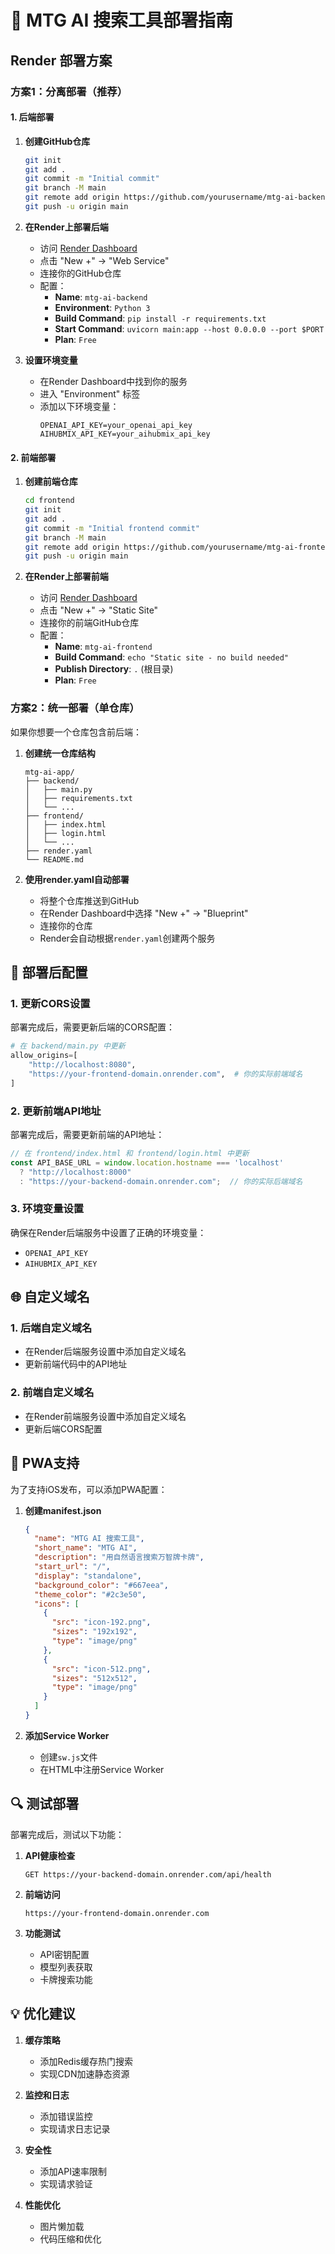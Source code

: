 # 🚀 MTG AI 搜索工具部署指南

## Render 部署方案

### 方案1：分离部署（推荐）

#### 1. 后端部署

1. **创建GitHub仓库**
   ```bash
   git init
   git add .
   git commit -m "Initial commit"
   git branch -M main
   git remote add origin https://github.com/yourusername/mtg-ai-backend.git
   git push -u origin main
   ```

2. **在Render上部署后端**
   - 访问 [Render Dashboard](https://dashboard.render.com/)
   - 点击 "New +" → "Web Service"
   - 连接你的GitHub仓库
   - 配置：
     - **Name**: `mtg-ai-backend`
     - **Environment**: `Python 3`
     - **Build Command**: `pip install -r requirements.txt`
     - **Start Command**: `uvicorn main:app --host 0.0.0.0 --port $PORT`
     - **Plan**: `Free`

3. **设置环境变量**
   - 在Render Dashboard中找到你的服务
   - 进入 "Environment" 标签
   - 添加以下环境变量：
     ```
     OPENAI_API_KEY=your_openai_api_key
     AIHUBMIX_API_KEY=your_aihubmix_api_key
     ```

#### 2. 前端部署

1. **创建前端仓库**
   ```bash
   cd frontend
   git init
   git add .
   git commit -m "Initial frontend commit"
   git branch -M main
   git remote add origin https://github.com/yourusername/mtg-ai-frontend.git
   git push -u origin main
   ```

2. **在Render上部署前端**
   - 访问 [Render Dashboard](https://dashboard.render.com/)
   - 点击 "New +" → "Static Site"
   - 连接你的前端GitHub仓库
   - 配置：
     - **Name**: `mtg-ai-frontend`
     - **Build Command**: `echo "Static site - no build needed"`
     - **Publish Directory**: `.` (根目录)
     - **Plan**: `Free`

### 方案2：统一部署（单仓库）

如果你想要一个仓库包含前后端：

1. **创建统一仓库结构**
   ```
   mtg-ai-app/
   ├── backend/
   │   ├── main.py
   │   ├── requirements.txt
   │   └── ...
   ├── frontend/
   │   ├── index.html
   │   ├── login.html
   │   └── ...
   ├── render.yaml
   └── README.md
   ```

2. **使用render.yaml自动部署**
   - 将整个仓库推送到GitHub
   - 在Render Dashboard中选择 "New +" → "Blueprint"
   - 连接你的仓库
   - Render会自动根据`render.yaml`创建两个服务

## 🔧 部署后配置

### 1. 更新CORS设置

部署完成后，需要更新后端的CORS配置：

```python
# 在 backend/main.py 中更新
allow_origins=[
    "http://localhost:8080",
    "https://your-frontend-domain.onrender.com",  # 你的实际前端域名
]
```

### 2. 更新前端API地址

部署完成后，需要更新前端的API地址：

```javascript
// 在 frontend/index.html 和 frontend/login.html 中更新
const API_BASE_URL = window.location.hostname === 'localhost' 
  ? "http://localhost:8000" 
  : "https://your-backend-domain.onrender.com";  // 你的实际后端域名
```

### 3. 环境变量设置

确保在Render后端服务中设置了正确的环境变量：
- `OPENAI_API_KEY`
- `AIHUBMIX_API_KEY`

## 🌐 自定义域名

### 1. 后端自定义域名
- 在Render后端服务设置中添加自定义域名
- 更新前端代码中的API地址

### 2. 前端自定义域名
- 在Render前端服务设置中添加自定义域名
- 更新后端CORS配置

## 📱 PWA支持

为了支持iOS发布，可以添加PWA配置：

1. **创建manifest.json**
   ```json
   {
     "name": "MTG AI 搜索工具",
     "short_name": "MTG AI",
     "description": "用自然语言搜索万智牌卡牌",
     "start_url": "/",
     "display": "standalone",
     "background_color": "#667eea",
     "theme_color": "#2c3e50",
     "icons": [
       {
         "src": "icon-192.png",
         "sizes": "192x192",
         "type": "image/png"
       },
       {
         "src": "icon-512.png",
         "sizes": "512x512",
         "type": "image/png"
       }
     ]
   }
   ```

2. **添加Service Worker**
   - 创建`sw.js`文件
   - 在HTML中注册Service Worker

## 🔍 测试部署

部署完成后，测试以下功能：

1. **API健康检查**
   ```
   GET https://your-backend-domain.onrender.com/api/health
   ```

2. **前端访问**
   ```
   https://your-frontend-domain.onrender.com
   ```

3. **功能测试**
   - API密钥配置
   - 模型列表获取
   - 卡牌搜索功能

## 💡 优化建议

1. **缓存策略**
   - 添加Redis缓存热门搜索
   - 实现CDN加速静态资源

2. **监控和日志**
   - 添加错误监控
   - 实现请求日志记录

3. **安全性**
   - 添加API速率限制
   - 实现请求验证

4. **性能优化**
   - 图片懒加载
   - 代码压缩和优化
